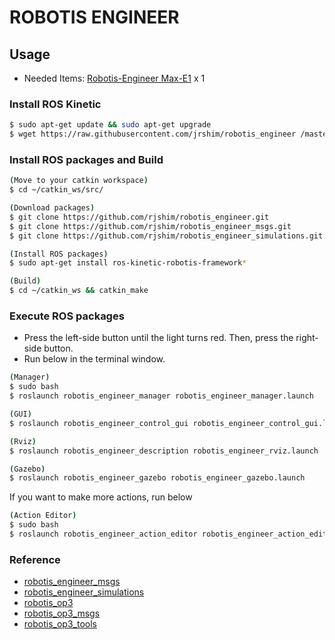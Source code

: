 # ROBOTIS ENGINEER

## Usage
- Needed Items: [Robotis-Engineer Max-E1](http://www.robotis.com/shop/item.php?it_id=901-0153-100) x 1

### Install ROS Kinetic
```sh
$ sudo apt-get update && sudo apt-get upgrade
$ wget https://raw.githubusercontent.com/jrshim/robotis_engineer /master/install_ros_kinetic.sh && chmod 755 ./install_ros_kinetic.sh && bash ./install_ros_kinetic.sh
```

### Install ROS packages and Build
```sh
(Move to your catkin workspace)
$ cd ~/catkin_ws/src/

(Download packages)
$ git clone https://github.com/rjshim/robotis_engineer.git
$ git clone https://github.com/rjshim/robotis_engineer_msgs.git
$ git clone https://github.com/rjshim/robotis_engineer_simulations.git

(Install ROS packages)
$ sudo apt-get install ros-kinetic-robotis-framework*

(Build)
$ cd ~/catkin_ws && catkin_make
```

### Execute ROS packages
- Press the left-side button until the light turns red. Then, press the right-side button.
- Run below in the terminal window.

```sh
(Manager)
$ sudo bash
$ roslaunch robotis_engineer_manager robotis_engineer_manager.launch

(GUI)
$ roslaunch robotis_engineer_control_gui robotis_engineer_control_gui.launch

(Rviz)
$ roslaunch robotis_engineer_description robotis_engineer_rviz.launch

(Gazebo)
$ roslaunch robotis_engineer_gazebo robotis_engineer_gazebo.launch
```

If you want to make more actions, run below
```sh
(Action Editor)
$ sudo bash
$ roslaunch robotis_engineer_action_editor robotis_engineer_action_editor.launch
```

### Reference
- [robotis_engineer_msgs](https://github.com/rjshim/robotis_engineer_msgs)
- [robotis_engineer_simulations](https://github.com/rjshim/robotis_engineer_simulations)
- [robotis_op3](https://github.com/ROBOTIS-GIT/ROBOTIS-OP3)
- [robotis_op3_msgs](https://github.com/ROBOTIS-GIT/ROBOTIS-OP3-msgs)
- [robotis_op3_tools](https://github.com/ROBOTIS-GIT/ROBOTIS-OP3-Tools)
